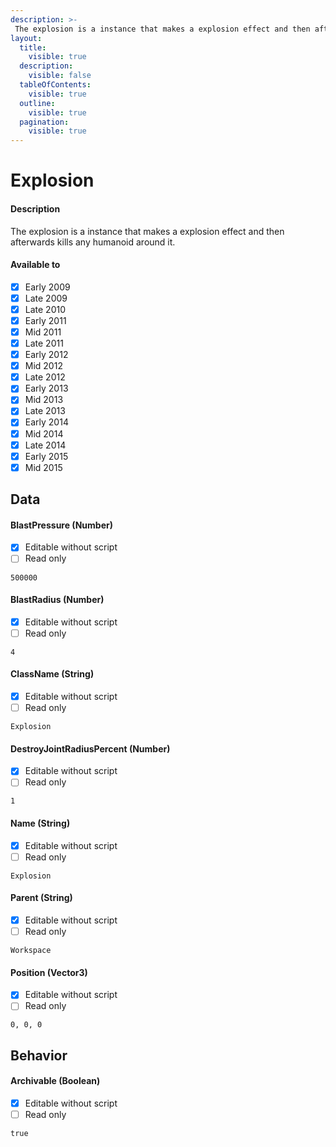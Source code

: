 ```yaml
---
description: >-
 The explosion is a instance that makes a explosion effect and then afterwards kills any humanoid around it.
layout:
  title:
    visible: true
  description:
    visible: false
  tableOfContents:
    visible: true
  outline:
    visible: true
  pagination:
    visible: true
---
```


# Explosion

#### Description

The explosion is a instance that makes a explosion effect and then afterwards kills any humanoid around it.

#### Available to

* [x] Early 2009
* [x] Late 2009
* [x] Late 2010
* [x] Early 2011
* [x] Mid 2011
* [x] Late 2011
* [x] Early 2012
* [x] Mid 2012
* [x] Late 2012
* [x] Early 2013
* [x] Mid 2013
* [x] Late 2013
* [x] Early 2014
* [x] Mid 2014
* [x] Late 2014
* [x] Early 2015
* [x] Mid 2015

## Data

#### BlastPressure (Number)

* [x] Editable without script
* [ ] Read only

```
500000
```

#### BlastRadius (Number)

* [x] Editable without script
* [ ] Read only

```
4
```

#### ClassName (String)

* [x] Editable without script
* [ ] Read only

```
Explosion
```

#### DestroyJointRadiusPercent (Number)

* [x] Editable without script
* [ ] Read only

```
1
```

#### Name (String)

* [x] Editable without script
* [ ] Read only

```
Explosion
```

#### Parent (String)

* [x] Editable without script
* [ ] Read only

```
Workspace
```

#### Position (Vector3)

* [x] Editable without script
* [ ] Read only

```
0, 0, 0
```

## Behavior

#### Archivable (Boolean)

* [x] Editable without script
* [ ] Read only

```
true
```
